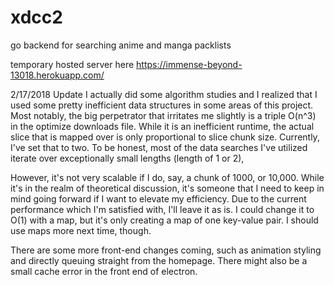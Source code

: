 # xdcc2

go backend for searching anime and manga packlists

temporary hosted server here https://immense-beyond-13018.herokuapp.com/

2/17/2018 Update
I actually did some algorithm studies and I realized that I used some pretty inefficient data structures in some areas of this project. Most notably, the big perpetrator that irritates me slightly is a triple O(n^3) in the optimize downloads file. While it is an inefficient runtime, the actual slice that is mapped over is only proportional to slice chunk size. Currently, I've set that to two. To be honest, most of the data searches I've utilized iterate over exceptionally small lengths (length of 1 or 2),

However, it's not very scalable if I do, say, a chunk of 1000, or 10,000. While it's in the realm of theoretical discussion, it's someone that I need to keep in mind going forward if I want to elevate my efficiency. Due to the current performance which I'm satisfied with, I'll leave it as is. I could change it to O(1) with a map, but it's only creating a map of one key-value pair. I should use maps more next time, though.

There are some more front-end changes coming, such as animation styling and directly queuing straight from the homepage. There might also be a small cache error in the front end of electron.
